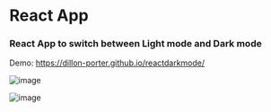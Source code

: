 # React App

### React App to switch between Light mode and Dark mode

Demo: https://dillon-porter.github.io/reactdarkmode/

![image](https://user-images.githubusercontent.com/12597841/154338715-2db40d66-461d-48ce-8bca-31f9e99da87b.png)

![image](https://user-images.githubusercontent.com/12597841/154338748-bdbe221b-a787-4efa-921e-0d670e2b8dff.png)

